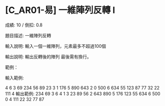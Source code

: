 # [C_AR01-易] 一維陣列反轉 I

成績: 10 / 倒扣: 0.8

題目描述:
一維陣列反轉

輸入說明:
輸入一個一維陣列，元素最多不超過100個

輸出說明:
輸出反轉後的陣列
最後需有換行。

範例：

輸入範例:

4 6 3 69 234
56 89 23 3 1
176 5 890 643 2
0 500 6 634 55 123
87 77 32 22 111 4
輸出範例:
234 69 3 6 4
1 3 23 89 56
2 643 890 5 176
123 55 634 6 500 0
4 111 22 32 77 87